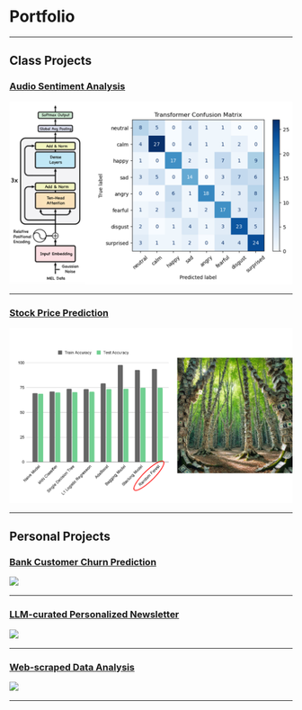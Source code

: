 # Portfolio
---

## Class Projects

### [Audio Sentiment Analysis](/audio_sentiment)
<img src="images/audio_project_image.png" class="project-image">

---
### [Stock Price Prediction](/docs/stock_prediction.html)
<img src="images/stock_project_image.png" class="project-image">

---

## Personal Projects

### [Bank Customer Churn Prediction](/docs/bank_churn.html)  
<img src="images/bank_churn.png" class="project-image">

---
### [LLM-curated Personalized Newsletter](/pdf/sample_presentation.pdf)  
<img src="images/dummy_thumbnail.jpg?raw=true"/>

---
### [Web-scraped Data Analysis](http://example.com/)  
<img src="images/dummy_thumbnail.jpg?raw=true"/>

---


